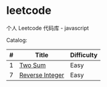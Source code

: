 # leetcode
个人 Leetcode 代码库 - javascript

Catalog:
<table>
    <thead>
        <tr>
            <th>#</th>
            <th>Title</th>
            <th>Difficulty</th>
        </tr>
    </thead>
    <tbody>
        <tr>
            <td>1</td>
            <td><a href="https://leetcode.com/problems/two-sum/description/">Two Sum</a></td>
            <td>Easy</td>
        </tr>
        <tr>
            <td>7</td>
            <td><a href="https://leetcode.com/problems/reverse-integer/description/">Reverse Integer</a></td>
            <td>Easy</td>
        </tr>
    </tbody>
</table>